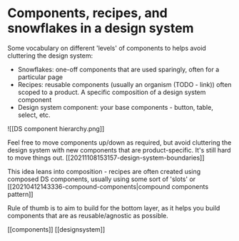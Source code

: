 # Components, recipes, and snowflakes in a design system

Some vocabulary on different 'levels' of components to helps avoid cluttering the design system:
- Snowflakes: one-off components that are used sparingly, often for a particular page
- Recipes: reusable components (usually an organism (TODO - link)) often scoped to a product. A specific composition of a design system component
- Design system component: your base components - button, table, select, etc.

![[DS component hierarchy.png]]

Feel free to move components up/down as required, but avoid cluttering the design system with new components that are product-specific. It's still hard to move things out. [[20211108153157-design-system-boundaries]]

This idea leans into composition - recipes are often created using composed DS components, usually using some sort of 'slots' or [[20210412143336-compound-components|compound components pattern]]

Rule of thumb is to aim to build for the bottom layer, as it helps you build components that are as reusable/agnostic as possible.

[[components]]
[[designsystem]]